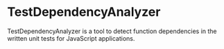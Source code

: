 TestDependencyAnalyzer
======

TestDependencyAnalyzer is a tool to detect function dependencies in the written unit tests for JavaScript applications.